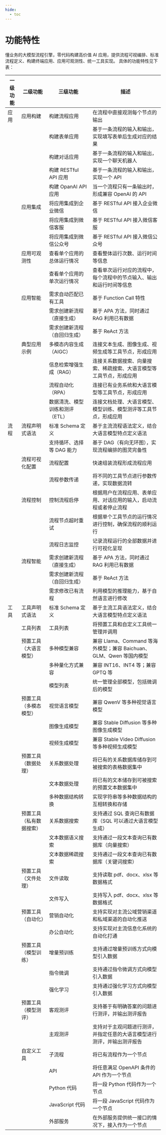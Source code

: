 ```yaml
---
hide:
  - toc
---
```


# 功能特性

懂业务的大模型流程引擎，零代码构建高价值 AI 应用，提供流程可视编排、标准流程定义、构建终端应用、应用可观测性、统一工具实现。
具体的功能特性见下表：

| 一级功能 | 二级功能 | 三级功能 | 描述 |
| ------  | ------ | ------- | --- |
| 应用 | 应用构建 | 构建流程应用 | 在流程中直接观测每个节点的输出 |
| | | 构建表单应用 | 基于一条流程的输入和输出，实现填写表单后生成对应的结果 |
| | | 构建对话应用 | 基于一条流程的输入和输出，实现一个聊天机器人 |
| | | 构建 RESTful API 应用 | 基于一条流程的输入和输出，实现一个 API |
| | | 构建 OpanAI API 应用 | 当一个流程只有一条输出时，形成兼容 OpenAI 的 API |
| | 应用集成 | 将应用集成到企业微信 | 基于 RESTful API 接入企业微信 |
| | | 将应用集成到微信客服 | 基于 RESTful API 接入微信客服 |
| | | 将应用集成到微信公众号 | 基于 RESTful API 接入微信公众号 |
| | 应用可观测性 | 查看单个应用的总体运行情况 | 查看整体运行次数、运行时间等信息 |
| | | 查看单个应用的单次运行情况 | 查看单次运行对应的流程中，每个流程中的节点输入、输出和运行时间等信息 |
| | 应用智能 | 需求自动匹配已有工具 | 基于 Function Call 特性 |
| | | 需求创建新流程（直接生成） | 基于 APA 方法，同时通过 RAG 利用已有数据 |
| | | 需求创建新流程（自回归生成） | 基于 ReAct 方法 |
| | 典型应用示例 | 多模态内容生成（AIGC） | 连接文本生成、图像生成、视频生成等工具节点，形成应用 |
| | | 信息检索增强生成（RAG） | 连接关系数据搜索、向量搜索、稀疏搜索、大语言模型等工具节点，形成应用 |
| | | 流程自动化（RPA） | 连接已有业务系统和大语言模型等工具节点，形成应用 |
| | | 数据清洗、模型训练和测评（ETL） | 连接文档处理、大语言模型、模型训练、模型测评等工具节点，形成应用 |
| 流程 | 流程声明式语法 | 标准 Schema 定义 | 基于主流流程语法定义，结合大语言模型特点定义语法 |
| | | 支持循环、选择等 DAG 能力 | 基于 DAG（有向无环图），实现流程编排的图灵完备性 |
| | 流程可视化配置 | 流程配置 | 快速组装流程形成流程应用 |
| | | 流程参数传递 | 将不同的工具节点进行参数传递，实现数据流转 |
| | 流程控制 | 控制流程启停 | 根据用户在流程应用、表单应用、对话应用的输入，启动流程或者停止流程 |
| | | 流程节点超时重试 | 根据单个工具节点的运行情况进行控制，确保流程的顺利运行 |
| | | 流程日志监控 | 记录流程运行的全部数据并进行可视化呈现 |
| | 流程智能 | 需求创建新流程（直接生成） | 基于 APA 方法，同时通过 RAG 利用已有数据 |
| | | 需求创建新流程（自回归生成） | 基于 ReAct 方法 |
| | | 需求修改已有流程 | 利用模型的推理能力，基于自然语言进行修改 |
| 工具 | 工具声明式语法 | 标准 Schema 定义 | 基于主流工具语法定义，结合大语言模型特点定义语法 |
| | 工具列表 | 工具列表 | 将预置工具和自定义工具统一管理并调用 |
| | 预置工具（大语言模型） | 多种模型兼容 | 兼容 Llama、Command 等海外模型；兼容 Baichuan、GLM、Qwen 等国内模型 |
| | | 多种量化方式兼容 | 兼容 INT16、INT4 等；兼容 GPTQ 等 |
| | | 模型列表 | 统一管理全部模型，包括微调后的模型 |
| | 预置工具（多模态模型） | 视觉语言模型 | 兼容 QwenV 等多种视觉语言模型 |
| | | 图像生成模型 | 兼容 Stable Diffusion 等多种图像生成模型 |
| | | 视频生成模型 | 兼容 Stable Video Diffusion 等多种视频生成模型 |
| | 预置工具（数据处理） | 关系数据处理 | 将已有的关系数据库储存到可被搜索的表格数据集中 |
| | | 文本数据处理 | 将已有的文本储存到可被搜索的预置文本数据集中 |
| | | 多种数据结构转换 | 实现字符串等多种数据结构的互相转换和存储 |
| | 预置工具（私有数据搜索） | 关系数据搜索 | 支持通过 SQL 查询已有数据库（SQL 可以通过大语言模型生成） |
| | | 文本数据语义搜索 | 支持通过一段文本查询已有数据库（向量搜索） |
| | | 文本数据稀疏搜索 | 支持通过一段文本查询已有数据库（关键词搜索） |
| | 预置工具（文件处理） | 文件读取 | 支持读取 pdf、docx、xlsx 等数据格式 |
| | | 文件写入 | 支持写入 pdf、docx、xlsx 等数据格式 |
| | 预置工具（自动化） | 营销自动化 | 支持实现对主流公域营销渠道和私域渠道的自动化推送 |
| | | 办公自动化 | 支持实现对主流信息化系统的自动化打通 |
| | 预置工具（模型训练） | 增量预训练 | 支持通过增量预训练方式向模型引入数据 |
| | | 指令微调 | 支持通过指令微调方式向模型引入数据 |
| | | 强化学习 | 支持通过强化学习方式向模型引入数据 |
| | 预置工具（模型测评） | 客观测评 | 支持基于有明确答案的问题进行测评，并输出测评报告 |
| | | 主观测评 | 支持对于主观问题进行测评，并指定任意的大语言模型进行测评，并输出测评报告 |
| | 自定义工具 | 子流程 | 将已有流程作为一个节点 |
| | | API | 将任意满足 OpenAPI 条件的 API 作为一个节点 |
| | | Python 代码 | 将一段 Python 代码作为一个节点 |
| | | JavaScript 代码 | 将一段 JavaScript 代码作为一个节点 |
| | | 外部服务 | 在外部服务提供统一接口的情况下，接入作为一个节点 |

